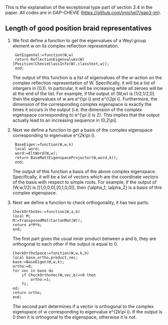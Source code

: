This is the explanation of the exceptional type part of section 3.4 in the paper. All codes are in GAP-CHEVIE (https://github.com/jmichel7/gap3-jm). 

Length of good position braid representatives
------
1. We first define a function to get the eigenvalues of a Weyl group element w on its complex reflection representation. 
    
        GetEigenVal:=function(W,w)   
        return ReflectionEigenvalues(W)[Position(ChevieClassInfo(W).classtext,w)];
        end;
   
   The output of this function is a list of eigenvalues of the w-action on the complex reflection representation of W. Specifically, it will be a list of intergers in [0,1). In particular, it will be increasing while all zeroes will be at the end of the list. For example, if the output of (W,w) is [1/2,1/2,0]. then the eigenvalues of w are e^{\pi i} and e^{\2pi i}. Furthermore, the dimension of the corresponding complex eigenspace is exactly the times it occurs in the output (i.e. the dimension of the complex eigenspace corresponding to e^{\pi i} is 2). This implies that the output actually lead to an increasing sequence in (0,2\pi].

3. Next we define a function to get a basis of the complex eigenspace corresponding to eigenvalue e^{2k\pi i}.

        BaseEigen:=function(W,w,k)
        local word;
        word:=EltWord(W,w);
        return BaseMat(EigenspaceProjector(W,word,k));
        end;
   
   The output of this function a basis of the above complex eigenspace. Specifically, it will be a list of vectors which are the coordinate vectors of the basis with respect to simple roots. For example, if the output of (W,w,1/2) is [[1,0,0,0],[0,1,0,0]], then {\alpha_1, \alpha_2} is a basis of this complex eigenspace.

4. Next we define a function to check orthogonality, it has two parts.

       CheckOrthoVec:=function(W,a,b)
       local M;
       M:=TransposedMat(CartanMat(W));
       return a*M*b;
       end;
   
   The first part gives the usual inner product between a and b, they are orthogonal to each other if the output is equal to 0.

       CheckOrthoSpace:=function(W,w,k,b)
       local base,ortho,product,vec;
       base:=BaseEigen(W,w,k);
       ortho:=0;
       for vec in base do
           if CheckOrthoVec(W,vec,b)<>0 then
               ortho:=1;
           fi;
       od;
       return ortho;
       end;

   The second part determines if a vector is orthogonal to the complex eigenspace of w corresponding to eigenvalue e^{2k\pi i}. If the output is 0 then it is orthogonal to the eigenspace, otherwise it is not.
